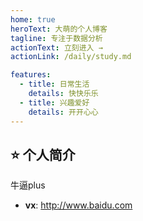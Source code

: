 ```yaml
---
home: true
heroText: 大萌的个人博客
tagline: 专注于数据分析
actionText: 立刻进入 →
actionLink: /daily/study.md

features:
  - title: 日常生活
    details: 快快乐乐
  - title: 兴趣爱好
    details: 开开心心
---
```


## :star: 个人简介

牛逼plus


- **vx**: <http://www.baidu.com>

</br>
